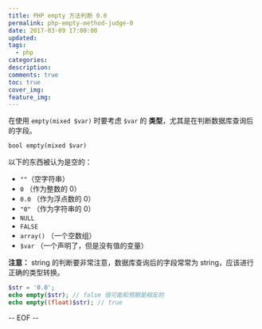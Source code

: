 ```yaml
---
title: PHP empty 方法判断 0.0
permalink: php-empty-method-judge-0
date: 2017-03-09 17:00:00
updated:
tags:
  - php
categories:
description:
comments: true
toc: true
cover_img:
feature_img:
---
```


在使用 `empty(mixed $var)` 时要考虑 `$var` 的 **类型**，尤其是在判断数据库查询后的字段。

<!-- more -->

```txt
bool empty(mixed $var)
```

以下的东西被认为是空的：

- `""`（空字符串）
- `0` （作为整数的 0）
- `0.0` （作为浮点数的 0）
- `"0"` （作为字符串的 0）
- `NULL`
- `FALSE`
- `array()` （一个空数组）
- `$var` （一个声明了，但是没有值的变量）

**注意：** string 的判断要非常注意，数据库查询后的字段常常为 string，应该进行正确的类型转换。

```php
$str = '0.0';
echo empty($str); // false 很可能和预期是相反的
echo empty((float)$str); // true
```

-- EOF --
